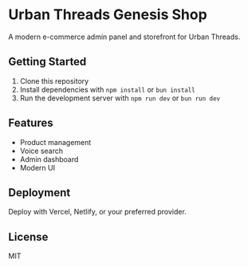 # Urban Threads Genesis Shop



A modern e-commerce admin panel and storefront for Urban Threads.

## Getting Started

1. Clone this repository
2. Install dependencies with `npm install` or `bun install`
3. Run the development server with `npm run dev` or `bun run dev`

## Features
- Product management
- Voice search
- Admin dashboard
- Modern UI

## Deployment
Deploy with Vercel, Netlify, or your preferred provider.

## License
MIT

